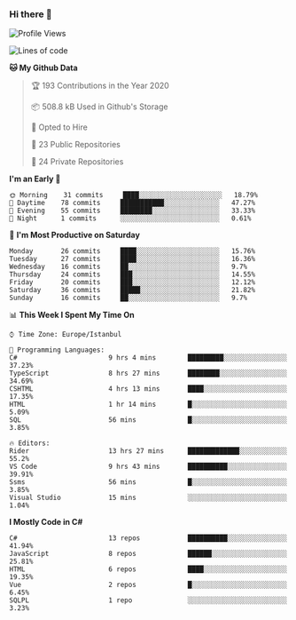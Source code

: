 ### Hi there 👋

<!--START_SECTION:waka-->
![Profile Views](http://img.shields.io/badge/Profile%20Views-0-blue)

![Lines of code](https://img.shields.io/badge/From%20Hello%20World%20I%27ve%20Written-25.3%20million%20lines%20of%20code-blue)

**🐱 My Github Data** 

> 🏆 193 Contributions in the Year 2020
 > 
> 📦 508.8 kB Used in Github's Storage 
 > 
> 💼 Opted to Hire
 > 
> 📜 23 Public Repositories 
 > 
> 🔑 24 Private Repositories  

**I'm an Early 🐤** 

```text
🌞 Morning    31 commits     ████░░░░░░░░░░░░░░░░░░░░░   18.79% 
🌆 Daytime    78 commits     ███████████░░░░░░░░░░░░░░   47.27% 
🌃 Evening    55 commits     ████████░░░░░░░░░░░░░░░░░   33.33% 
🌙 Night      1 commits      ░░░░░░░░░░░░░░░░░░░░░░░░░   0.61%

```
📅 **I'm Most Productive on Saturday** 

```text
Monday       26 commits     ████░░░░░░░░░░░░░░░░░░░░░   15.76% 
Tuesday      27 commits     ████░░░░░░░░░░░░░░░░░░░░░   16.36% 
Wednesday    16 commits     ██░░░░░░░░░░░░░░░░░░░░░░░   9.7% 
Thursday     24 commits     ███░░░░░░░░░░░░░░░░░░░░░░   14.55% 
Friday       20 commits     ███░░░░░░░░░░░░░░░░░░░░░░   12.12% 
Saturday     36 commits     █████░░░░░░░░░░░░░░░░░░░░   21.82% 
Sunday       16 commits     ██░░░░░░░░░░░░░░░░░░░░░░░   9.7%

```


📊 **This Week I Spent My Time On** 

```text
⌚︎ Time Zone: Europe/Istanbul

💬 Programming Languages: 
C#                       9 hrs 4 mins        █████████░░░░░░░░░░░░░░░░   37.23% 
TypeScript               8 hrs 27 mins       ████████░░░░░░░░░░░░░░░░░   34.69% 
CSHTML                   4 hrs 13 mins       ████░░░░░░░░░░░░░░░░░░░░░   17.35% 
HTML                     1 hr 14 mins        █░░░░░░░░░░░░░░░░░░░░░░░░   5.09% 
SQL                      56 mins             █░░░░░░░░░░░░░░░░░░░░░░░░   3.85%

🔥 Editors: 
Rider                    13 hrs 27 mins      █████████████░░░░░░░░░░░░   55.2% 
VS Code                  9 hrs 43 mins       ██████████░░░░░░░░░░░░░░░   39.91% 
Ssms                     56 mins             █░░░░░░░░░░░░░░░░░░░░░░░░   3.85% 
Visual Studio            15 mins             ░░░░░░░░░░░░░░░░░░░░░░░░░   1.04%

```

**I Mostly Code in C#** 

```text
C#                       13 repos            ██████████░░░░░░░░░░░░░░░   41.94% 
JavaScript               8 repos             ██████░░░░░░░░░░░░░░░░░░░   25.81% 
HTML                     6 repos             ████░░░░░░░░░░░░░░░░░░░░░   19.35% 
Vue                      2 repos             █░░░░░░░░░░░░░░░░░░░░░░░░   6.45% 
SQLPL                    1 repo              ░░░░░░░░░░░░░░░░░░░░░░░░░   3.23%

```



<!--END_SECTION:waka-->

<!--
**ebubekirdinc/ebubekirdinc** is a ✨ _special_ ✨ repository because its `README.md` (this file) appears on your GitHub profile.

Here are some ideas to get you started:

- 🔭 I’m currently working on ...
- 🌱 I’m currently learning ...
- 👯 I’m looking to collaborate on ...
- 🤔 I’m looking for help with ...
- 💬 Ask me about ...
- 📫 How to reach me: ...
- 😄 Pronouns: ...
- ⚡ Fun fact: ...
-->
